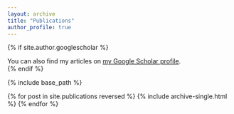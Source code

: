 ```yaml
---
layout: archive
title: "Publications"
author_profile: true
---
```

{% if site.author.googlescholar %}
  <div class="wordwrap">You can also find my articles on <a href="{{site.author.googlescholar}}">my Google Scholar profile</a>.</div>
{% endif %}

{% include base_path %}

{% for post in site.publications reversed %}
  {% include archive-single.html %}
{% endfor %}
